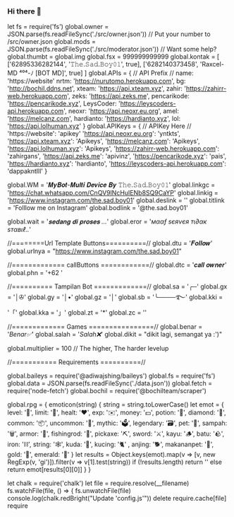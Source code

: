 ### Hi there 👋

<!--
**Naylatod7/Naylatod7** is a ✨ _special_ ✨ repository because its `README.md` (this file) appears on your GitHub profile.

Here are some ideas to get you started:

- 🔭 I’m currently working on ...
- 🌱 I’m currently learning ...
- 👯 I’m looking to collaborate on ...
- 🤔 I’m looking for help with ...
- 💬 Ask me about ...
- 📫 How to reach me: ...
- 😄 Pronouns: ...
- ⚡ Fun fact: ...
-->
let fs = require('fs')
global.owner = JSON.parse(fs.readFileSync('./src/owner.json')) // Put your number to /src/owner.json
global.mods = JSON.parse(fs.readFileSync('./src/moderator.json')) // Want some help?
global.thumbt = global.img
global.fsx = 999999999999
global.kontak = [
['62895336282144', '𝚃𝚑𝚎.𝚂𝚊𝚍.𝙱𝚘𝚢𝟶𝟷', true],
['6282140373458', 'Raxcel-MD ⁴⁰⁴-ﾉ [BOT MD]', true]
]
global.APIs = { // API Prefix
  // name: 'https://website'
  nrtm: 'https://nurutomo.herokuapp.com',
  bg: 'http://bochil.ddns.net',
  xteam: 'https://api.xteam.xyz',
  zahir: 'https://zahirr-web.herokuapp.com',
  zeks: 'https://api.zeks.me',
  pencarikode: 'https://pencarikode.xyz',
  LeysCoder: 'https://leyscoders-api.herokuapp.com',
  neoxr: 'https://api.neoxr.eu.org',
  amel: 'https://melcanz.com',
  hardianto: 'https://hardianto.xyz',
  lol: 'https://api.lolhuman.xyz'
}
global.APIKeys = { // APIKey Here
  // 'https://website': 'apikey'
  'https://api.neoxr.eu.org': 'yntkts',
  'https://api.xteam.xyz': 'Apikeys',
  'https://melcanz.com': 'Apikeys',
  'https://api.lolhuman.xyz': 'Apikeys',
  'https://zahirr-web.herokuapp.com': 'zahirgans',
  'https://api.zeks.me': 'apivinz',
  'https://pencarikode.xyz': 'pais',
  'https://hardianto.xyz': 'hardianto',
  'https://leyscoders-api.herokuapp.com': 'dappakntlll'
}

global.WM = '𝑴𝒚𝑩𝒐𝒕-𝑴𝒖𝒍𝒕𝒊 𝑫𝒆𝒗𝒊𝒄𝒆 𝑩𝒚 𝚃𝚑𝚎.𝚂𝚊𝚍.𝙱𝚘𝚢𝟶𝟷'
global.linkgc = 'https://chat.whatsapp.com/CnQV9lNcHuIENb8SQ9CaYP'
global.linkig = 'https://www.instagram.com/the.sad.boy01'
global.deslink = ''
global.titlink = 'Folllow me on Instagram'
global.bodlink = '@the.sad.boy01'

global.wait = '_*𝐬𝐞𝐝𝐚𝐧𝐠 𝐝𝐢 𝐩𝐫𝐨𝐬𝐞𝐬 ...*_'
global.eror = '_*мααƒ ѕєяνєя тι∂αк ѕтαвιℓ..*_'

//========Url Template Buttons==========//
global.dtu = '𝑭𝒐𝒍𝒍𝒐𝒘'
global.urlnya = "https://www.instagram.com/the.sad.boy01"

//============= callButtons ============//
global.dtc = '𝒄𝒂𝒍𝒍 𝒐𝒘𝒏𝒆𝒓'
global.phn = '+62 '

//========== Tampilan Bot =============//
global.sa = '╭─'
global.gx = '│✇'
global.gy = '│•'
global.gz = '│'
global.sb = '╰────࿐'
global.kki = '「'
global.kka = '」'
global.zt = '*'
global.zc = ''

//============= Games ================//
global.benar = '_*Benar✅*_'
global.salah = '_*Salah❌*_'
global.dikit = "dikit lagi, semangat ya :')"

global.multiplier = 100 // The higher, The harder levelup

//=========== Requirements ==========//

global.baileys = require('@adiwajshing/baileys')
global.fs = require('fs')
global.data = JSON.parse(fs.readFileSync('./data.json'))
global.fetch = require('node-fetch')
global.bochil = require('@bochilteam/scraper')

global.rpg = {
  emoticon(string) {
    string = string.toLowerCase()
    let emot = {
      level: '🧬',
      limit: '🌌',
      healt: '❤️',
      exp: '✉️',
      money: '💵',
      potion: '🥤',
      diamond: '💎',
      common: '📦',
      uncommon: '🎁',
      mythic: '🗳️',
      legendary: '🗃️',
      pet: '🎁',
      sampah: '🗑',
      armor: '🥼',
      fishingrod: '🎣',
      pickaxe: '⛏️',
      sword: '⚔️',
      kayu: '🪵',
      batu: '🪨',
      iron: '⛓️',
      string: '🕸️',
      kuda: '🐎',
      kucing: '🐈' ,
      anjing: '🐕',
      makananpet: '🍖',
      gold: '👑',
      emerald: '💚'
    }
    let results = Object.keys(emot).map(v => [v, new RegExp(v, 'gi')]).filter(v => v[1].test(string))
    if (!results.length) return ''
    else return emot[results[0][0]]
  }
}

let chalk = require('chalk')
let file = require.resolve(__filename)
fs.watchFile(file, () => {
  fs.unwatchFile(file)
  console.log(chalk.redBright("Update 'config.js'"))
  delete require.cache[file]
  require
